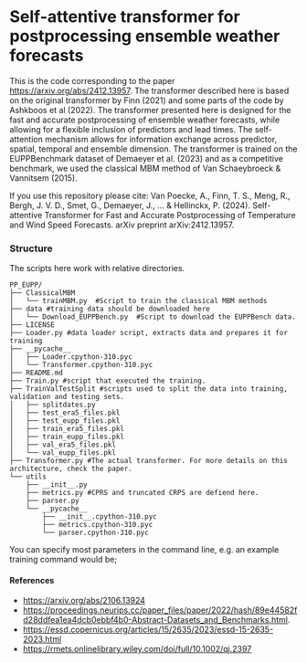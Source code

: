 # Self-attentive transformer for postprocessing ensemble weather forecasts
This is the code corresponding to the paper https://arxiv.org/abs/2412.13957. The transformer described here is based on the original transformer by Finn (2021) and some parts of the code by Ashkboos et al (2022).  The transformer presented here is designed for the fast and accurate postprocessing of ensemble weather forecasts, while allowing for a flexible inclusion of predictors and lead times. The self-attention mechanism allows for information exchange across predictor, spatial, temporal and ensemble dimension. The transformer is trained on the EUPPBenchmark dataset of Demaeyer et al. (2023) and
as a competitive benchmark, we used the classical MBM method of Van Schaeybroeck & Vannitsem (2015). 

If you use this repository please cite:
Van Poecke, A., Finn, T. S., Meng, R., Bergh, J. V. D., Smet, G., Demaeyer, J., ... & Hellinckx, P. (2024). Self-attentive Transformer for Fast and Accurate Postprocessing of Temperature and Wind Speed Forecasts. arXiv preprint arXiv:2412.13957.

### Structure
The scripts here work with relative directories. 
```
PP_EUPP/
├── ClassicalMBM
│   └── trainMBM.py  #Script to train the classical MBM methods 
├── data #training data should be downloaded here 
│   └── Download_EUPPBench.py  #Script to download the EUPPBench data. 
├── LICENSE
├── Loader.py #data loader script, extracts data and prepares it for training
├── __pycache__
│   ├── Loader.cpython-310.pyc
│   └── Transformer.cpython-310.pyc
├── README.md
├── Train.py #script that executed the training. 
├── TrainValTestSplit #scripts used to split the data into training, validation and testing sets. 
│   ├── splitdates.py
│   ├── test_era5_files.pkl
│   ├── test_eupp_files.pkl
│   ├── train_era5_files.pkl
│   ├── train_eupp_files.pkl
│   ├── val_era5_files.pkl
│   └── val_eupp_files.pkl
├── Transformer.py #The actual transformer. For more details on this architecture, check the paper. 
└── utils
    ├── __init__.py
    ├── metrics.py #CPRS and truncated CRPS are defiend here. 
    ├── parser.py
    └── __pycache__
        ├── __init__.cpython-310.pyc
        ├── metrics.cpython-310.pyc
        └── parser.cpython-310.pyc
```

You can specify most parameters in the command line, e.g. an example training command would be; 


#### References
 * https://arxiv.org/abs/2106.13924
 * https://proceedings.neurips.cc/paper_files/paper/2022/hash/89e44582fd28ddfea1ea4dcb0ebbf4b0-Abstract-Datasets_and_Benchmarks.html.
 * https://essd.copernicus.org/articles/15/2635/2023/essd-15-2635-2023.html
 * https://rmets.onlinelibrary.wiley.com/doi/full/10.1002/qj.2397

